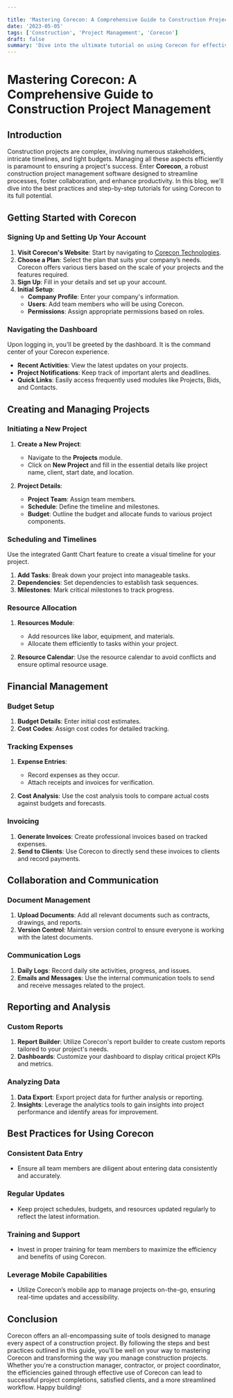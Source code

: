 ```yaml
---

title: 'Mastering Corecon: A Comprehensive Guide to Construction Project Management'
date: '2023-05-05'
tags: ['Construction', 'Project Management', 'Corecon']
draft: false
summary: 'Dive into the ultimate tutorial on using Corecon for effective construction project management, with detailed steps and best practices.'
---
```


# Mastering Corecon: A Comprehensive Guide to Construction Project Management

## Introduction

Construction projects are complex, involving numerous stakeholders, intricate timelines, and tight budgets. Managing all these aspects efficiently is paramount to ensuring a project's success. Enter **Corecon**, a robust construction project management software designed to streamline processes, foster collaboration, and enhance productivity. In this blog, we'll dive into the best practices and step-by-step tutorials for using Corecon to its full potential.

## Getting Started with Corecon

### Signing Up and Setting Up Your Account

1. **Visit Corecon's Website**: Start by navigating to [Corecon Technologies](https://www.corecon.com).
2. **Choose a Plan**: Select the plan that suits your company’s needs. Corecon offers various tiers based on the scale of your projects and the features required.
3. **Sign Up**: Fill in your details and set up your account.
4. **Initial Setup**:
    - **Company Profile**: Enter your company's information.
    - **Users**: Add team members who will be using Corecon.
    - **Permissions**: Assign appropriate permissions based on roles.

### Navigating the Dashboard

Upon logging in, you'll be greeted by the dashboard. It is the command center of your Corecon experience.

- **Recent Activities**: View the latest updates on your projects.
- **Project Notifications**: Keep track of important alerts and deadlines.
- **Quick Links**: Easily access frequently used modules like Projects, Bids, and Contacts.

## Creating and Managing Projects

### Initiating a New Project

1. **Create a New Project**:
    - Navigate to the **Projects** module.
    - Click on **New Project** and fill in the essential details like project name, client, start date, and location.

2. **Project Details**:
    - **Project Team**: Assign team members.
    - **Schedule**: Define the timeline and milestones.
    - **Budget**: Outline the budget and allocate funds to various project components.

### Scheduling and Timelines

Use the integrated Gantt Chart feature to create a visual timeline for your project.

1. **Add Tasks**: Break down your project into manageable tasks.
2. **Dependencies**: Set dependencies to establish task sequences.
3. **Milestones**: Mark critical milestones to track progress.

### Resource Allocation

1. **Resources Module**:
    - Add resources like labor, equipment, and materials.
    - Allocate them efficiently to tasks within your project.

2. **Resource Calendar**: Use the resource calendar to avoid conflicts and ensure optimal resource usage.

## Financial Management

### Budget Setup

1. **Budget Details**: Enter initial cost estimates.
2. **Cost Codes**: Assign cost codes for detailed tracking.

### Tracking Expenses

1. **Expense Entries**:
    - Record expenses as they occur.
    - Attach receipts and invoices for verification.

2. **Cost Analysis**: Use the cost analysis tools to compare actual costs against budgets and forecasts.

### Invoicing

1. **Generate Invoices**: Create professional invoices based on tracked expenses.
2. **Send to Clients**: Use Corecon to directly send these invoices to clients and record payments.

## Collaboration and Communication

### Document Management

1. **Upload Documents**: Add all relevant documents such as contracts, drawings, and reports.
2. **Version Control**: Maintain version control to ensure everyone is working with the latest documents.

### Communication Logs

1. **Daily Logs**: Record daily site activities, progress, and issues.
2. **Emails and Messages**: Use the internal communication tools to send and receive messages related to the project.

## Reporting and Analysis

### Custom Reports

1. **Report Builder**: Utilize Corecon's report builder to create custom reports tailored to your project's needs.
2. **Dashboards**: Customize your dashboard to display critical project KPIs and metrics.

### Analyzing Data

1. **Data Export**: Export project data for further analysis or reporting.
2. **Insights**: Leverage the analytics tools to gain insights into project performance and identify areas for improvement.

## Best Practices for Using Corecon

### Consistent Data Entry

- Ensure all team members are diligent about entering data consistently and accurately.

### Regular Updates

- Keep project schedules, budgets, and resources updated regularly to reflect the latest information.

### Training and Support

- Invest in proper training for team members to maximize the efficiency and benefits of using Corecon.

### Leverage Mobile Capabilities

- Utilize Corecon’s mobile app to manage projects on-the-go, ensuring real-time updates and accessibility.

## Conclusion

Corecon offers an all-encompassing suite of tools designed to manage every aspect of a construction project. By following the steps and best practices outlined in this guide, you'll be well on your way to mastering Corecon and transforming the way you manage construction projects. Whether you're a construction manager, contractor, or project coordinator, the efficiencies gained through effective use of Corecon can lead to successful project completions, satisfied clients, and a more streamlined workflow. Happy building!